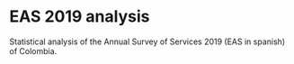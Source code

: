 # EAS 2019 analysis
Statistical analysis of the Annual Survey of Services 2019 (EAS in spanish) of Colombia. 
